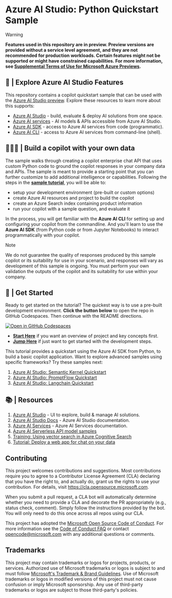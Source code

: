 # Azure AI Studio: Python Quickstart Sample

> [!WARNING]  
> **Features used in this repository are in preview. Preview versions are provided without a service level agreement, and they are not recommended for production workloads. Certain features might not be supported or might have constrained capabilities. For more information, see [Supplemental Terms of Use for Microsoft Azure Previews](https://azure.microsoft.com/en-us/support/legal/preview-supplemental-terms/).**


## 🔎 | Explore Azure AI Studio Features

This repository contains a copilot quickstart sample that can be used with the [Azure AI Studio preview](https://learn.microsoft.com/azure/ai-studio). Explore these resources to learn more about this supports:

* [Azure AI Studio](https://learn.microsoft.com/azure/ai-studio) - build, evaluate & deploy AI solutions from one space.
* [Azure AI services](https://learn.microsoft.com/azure/ai-services/what-are-ai-services) - AI models & APIs accessible from Azure AI Studio.
* [Azure AI SDK](https://learn.microsoft.com/azure/ai-studio/how-to/sdk-install) - access to Azure AI services from code (programmatic).
* [Azure AI CLI](https://learn.microsoft.com/azure/ai-studio/how-to/cli-install) - access to Azure AI services from command-line (shell).


## 👩🏽‍💻 | Build a copilot with your own data

The sample walks through creating a copilot enterprise chat API that uses custom Python code to ground the copilot responses in your company data and APIs. The sample is meant to provide a starting point that you can further customize to add additional intelligence or capabilities. Following the steps in the [**sample tutorial**](docs/start.md), you will be able to:
 - setup your development environment (pre-built or custom options)
 - create Azure AI resources and project to build the copilot
 - create an Azure Search index containing product information
 - run your copilot with a sample question, and evaluate it

In the process, you will get familiar with the **Azure AI CLI** for setting up and configuring your copilot from the commandline. And you'll learn to use the **Azure AI SDK** (from Python code or from Jupyter Notebooks) to interact programmatically with your copilot.

> [!NOTE]  
> We do not guarantee the quality of responses produced by this sample copilot or its suitability for use in your scenario, and responses will vary as development of this sample is ongoing. You must perform your own validation the outputs of the copilot and its suitability for use within your company.


## 🏁 | Get Started

Ready to get started on the tutorial? The quickest way is to use a pre-built development environment. **Click the button below** to open the repo in GitHub Codespaces. Then continue with the README directions.

[![Open in GitHub Codespaces](https://github.com/codespaces/badge.svg)](https://codespaces.new/Azure-Samples/aistudio-python-quickstart-sample?quickstart=1)

- [**Start Here**](./docs/start.md) if you want an overview of project and key concepts first.
- [**Jump Here**](./docs/step-01.md) if just want to get started with the development steps.

This tutorial provides a quickstart using the Azure AI SDK from Python, to build a basic copilot application. Want to explore advanced samples using specific frameworks? Try these samples next:
 1. [Azure AI Studio: Semantic Kernel Quickstart](https://github.com/Azure-Samples/aistudio-python-semantickernel-sample)
 1. [Azure AI Studio: PromptFlow Quickstart](https://github.com/Azure-Samples/aistudio-python-promptflow-sample)
 1. [Azure AI Studio: Langchain Quickstart](https://github.com/Azure-Samples/aistudio-python-langchain-sample)


## 📚 | Resources

1. [Azure AI Studio](https://aka.ms/azureaistudio) - UI to explore, build & manage AI solutions.
1. [Azure AI Studio Docs](https://aka.ms/azureaistudio/docs) - Azure AI Studio documentation.
1. [Azure AI Services](https://learn.microsoft.com/azure/ai-services/what-are-ai-services) - Azure AI Services documentation.
2. [Azure AI Serverless API model samples](https://github.com/Azure/azureml-examples/tree/main/sdk/python/foundation-models)
1. [Training: Using vector search in Azure Cognitive Search](https://learn.microsoft.com/training/modules/improve-search-results-vector-search) 
1. [Tutorial: Deploy a web app for chat on your data](https://learn.microsoft.com/azure/ai-studio/tutorials/deploy-chat-web-app) 


## Contributing

This project welcomes contributions and suggestions.  Most contributions require you to agree to a
Contributor License Agreement (CLA) declaring that you have the right to, and actually do, grant us
the rights to use your contribution. For details, visit https://cla.opensource.microsoft.com.

When you submit a pull request, a CLA bot will automatically determine whether you need to provide
a CLA and decorate the PR appropriately (e.g., status check, comment). Simply follow the instructions
provided by the bot. You will only need to do this once across all repos using our CLA.

This project has adopted the [Microsoft Open Source Code of Conduct](https://opensource.microsoft.com/codeofconduct/).
For more information see the [Code of Conduct FAQ](https://opensource.microsoft.com/codeofconduct/faq/) or
contact [opencode@microsoft.com](mailto:opencode@microsoft.com) with any additional questions or comments.


## Trademarks

This project may contain trademarks or logos for projects, products, or services. Authorized use of Microsoft 
trademarks or logos is subject to and must follow 
[Microsoft's Trademark & Brand Guidelines](https://www.microsoft.com/en-us/legal/intellectualproperty/trademarks/usage/general).
Use of Microsoft trademarks or logos in modified versions of this project must not cause confusion or imply Microsoft sponsorship.
Any use of third-party trademarks or logos are subject to those third-party's policies.

